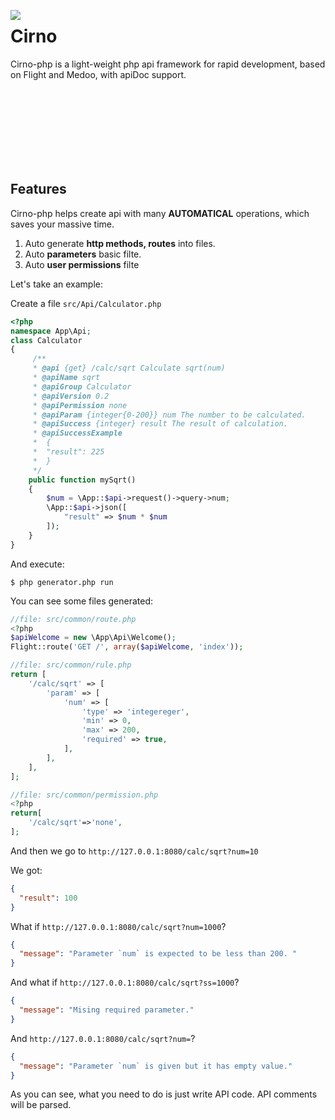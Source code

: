 <img src="https://i.ibb.co/mD1SYh0/200px.png" align="left"></img>


# Cirno



Cirno-php is a light-weight php api framework for rapid development, based on Flight and Medoo, with apiDoc support.

<br>
<br>
<br>
<br>
<br>
<br>
<br>

## Features

Cirno-php helps create api with many **AUTOMATICAL** operations, which saves your massive time. 

1. Auto generate **http methods, routes** into files.
2. Auto **parameters** basic filte.
3. Auto **user permissions**  filte

Let's take an example:

Create a file `src/Api/Calculator.php`

```php
<?php
namespace App\Api;
class Calculator
{
     /**
     * @api {get} /calc/sqrt Calculate sqrt(num)
     * @apiName sqrt
     * @apiGroup Calculator
     * @apiVersion 0.2
     * @apiPermission none
     * @apiParam {integer{0-200}} num The number to be calculated.
     * @apiSuccess {integer} result The result of calculation.
     * @apiSuccessExample
     *  {
     *  "result": 225
     *  }
     */
    public function mySqrt()
    {
        $num = \App::$api->request()->query->num;
        \App::$api->json([
            "result" => $num * $num
        ]);
    }
}
```

And execute:

```shell
$ php generator.php run
```

You can see some files generated:

```php
//file: src/common/route.php
<?php
$apiWelcome = new \App\Api\Welcome();
Flight::route('GET /', array($apiWelcome, 'index'));
```

```php
//file: src/common/rule.php
return [    
    '/calc/sqrt' => [
        'param' => [
            'num' => [
                'type' => 'integereger',
                'min' => 0,
                'max' => 200,
                'required' => true,
            ],
        ],
    ],
];
```

```php
//file: src/common/permission.php
<?php
return[
    '/calc/sqrt'=>'none',
];
```

And then we go to `http://127.0.0.1:8080/calc/sqrt?num=10`

We got:

```json
{
  "result": 100
}
```

What if `http://127.0.0.1:8080/calc/sqrt?num=1000`?

```json
{
  "message": "Parameter `num` is expected to be less than 200. "
}
```

And what if `http://127.0.0.1:8080/calc/sqrt?ss=1000`?

```json
{
  "message": "Mising required parameter."
}
```

And `http://127.0.0.1:8080/calc/sqrt?num=`?

```json
{
  "message": "Parameter `num` is given but it has empty value."
}
```



As you can see, what you need to do is just write API code. API comments will be parsed.

